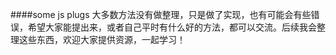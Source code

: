 ####some js plugs
大多数方法没有做整理，只是做了实现，也有可能会有些错误，希望大家能提出来，或者自己平时有什么好的方法，都可以交流。后续我会整理这些东西，欢迎大家提供资源，一起学习！
